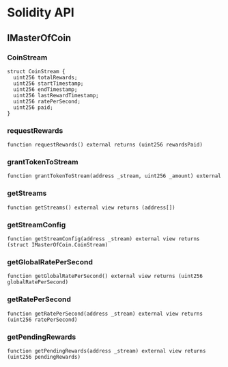 # Solidity API

## IMasterOfCoin

### CoinStream

```solidity
struct CoinStream {
  uint256 totalRewards;
  uint256 startTimestamp;
  uint256 endTimestamp;
  uint256 lastRewardTimestamp;
  uint256 ratePerSecond;
  uint256 paid;
}
```

### requestRewards

```solidity
function requestRewards() external returns (uint256 rewardsPaid)
```

### grantTokenToStream

```solidity
function grantTokenToStream(address _stream, uint256 _amount) external
```

### getStreams

```solidity
function getStreams() external view returns (address[])
```

### getStreamConfig

```solidity
function getStreamConfig(address _stream) external view returns (struct IMasterOfCoin.CoinStream)
```

### getGlobalRatePerSecond

```solidity
function getGlobalRatePerSecond() external view returns (uint256 globalRatePerSecond)
```

### getRatePerSecond

```solidity
function getRatePerSecond(address _stream) external view returns (uint256 ratePerSecond)
```

### getPendingRewards

```solidity
function getPendingRewards(address _stream) external view returns (uint256 pendingRewards)
```

